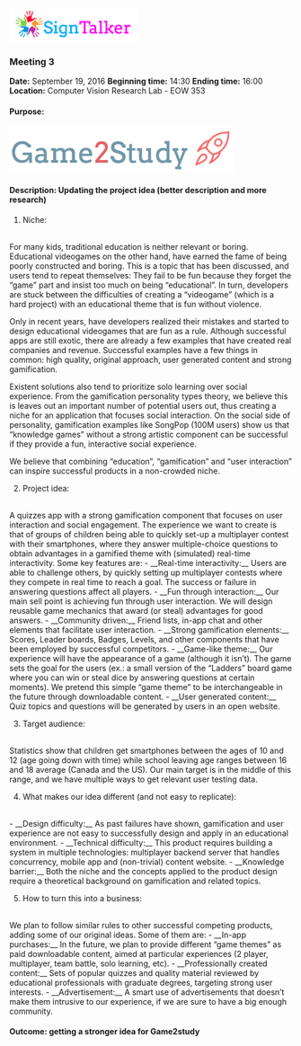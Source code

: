 ![Alt text](images/signtalkerlogo.png)

### Meeting 3

  __Date:__ September 19, 2016
  __Beginning time:__ 14:30
  __Ending time:__ 16:00
  __Location:__ Computer Vision Research Lab - EOW 353

#### Purpose: 
![Alt text](images/game2studylogo.png)

#### Description: Updating the project idea (better description and more research)

1. Niche:
  <br>
  For many kids, traditional education is neither relevant or boring. Educational videogames on the other hand, have earned the fame of being poorly constructed and boring. This is a topic that has been discussed, and users tend to repeat themselves: They fail to be fun because they forget the “game” part and insist too much on being “educational”. In turn, developers are stuck between the difficulties of creating a “videogame” (which is a hard project) with an educational theme that is fun without violence.

  Only in recent years, have developers realized their mistakes and started to design educational videogames that are fun as a rule. Although successful apps are still exotic, there are already a few examples that have created real companies and revenue. Successful examples have a few things in common: high quality, original approach, user generated content and strong gamification.

  Existent solutions also tend to prioritize solo learning over social experience. From the gamification personality types theory, we believe this is leaves out an important number of potential users out, thus creating a niche for an application that focuses social interaction. On the social side of personality, gamification examples like SongPop (100M users) show us that “knowledge games” without a strong artistic component can be successful if they provide a fun, interactive social experience.

  We believe that combining “education”, “gamification” and “user interaction” can inspire successful products in a non-crowded niche.

2. Project idea:
  <br>
  A quizzes app with a strong gamification component that focuses on user interaction and social engagement. The experience we want to create is that of groups of children being able to quickly set-up a multiplayer contest with their smartphones, where they answer multiple-choice questions to obtain advantages in a gamified theme with (simulated) real-time interactivity. Some key features are:
    - __Real-time interactivity:__ Users are able to challenge others, by quickly setting up multiplayer contests where they compete in real time to reach a goal. The success or failure in answering questions affect all players.
    - __Fun through interaction:__ Our main sell point is achieving fun through user interaction. We will design reusable game mechanics that award (or steal) advantages for good answers.
    - __Community driven:__ Friend lists, in-app chat and other elements that facilitate user interaction.
    - __Strong gamification elements:__ Scores, Leader boards, Badges, Levels, and other components that have been employed by successful competitors.
    - __Game-like theme:__ Our experience will have the appearance of a game (although it isn’t). The game sets the goal for the users (ex.: a small version of the “Ladders” board game where you can win or steal dice by answering questions at certain moments). We pretend this simple “game theme” to be interchangeable in the future through downloadable content.
    - __User generated content:__ Quiz topics and questions will be generated by users in an open website.

3. Target audience:
  <br>
  Statistics show that children get smartphones between the ages of 10 and 12 (age going down with time) while school leaving age ranges between 16 and 18 average (Canada and the US). Our main target is in the middle of this range, and we have multiple ways to get relevant user testing data.

4. What makes our idea different (and not easy to replicate):
  <br>    
  - __Design difficulty:__ As past failures have shown, gamification and user experience are not easy to successfully design and apply in an educational environment.
  - __Technical difficulty:__ This product requires building a system in multiple technologies: multiplayer backend server that handles concurrency, mobile app and (non-trivial) content website.
  - __Knowledge barrier:__ Both the niche and the concepts applied to the product design require a theoretical background on gamification and related topics.

5. How to turn this into a business:
  <br>
  We plan to follow similar rules to other successful competing products, adding some of our original ideas. Some of them are:
  - __In-app purchases:__ In the future, we plan to provide different “game themes” as paid downloadable content, aimed at particular experiences (2 player, multiplayer, team battle, solo learning, etc).
  - __Professionally created content:__ Sets of popular quizzes and quality material reviewed by educational professionals with graduate degrees, targeting strong user interests.
  - __Advertisement:__ A smart use of advertisements that doesn’t make them intrusive to our experience, if we are sure to have a big enough community.

#### Outcome: getting a stronger idea for Game2study





